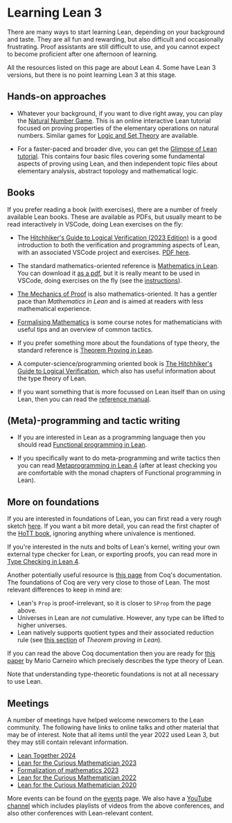 # Learning Lean 3

There are many ways to start learning Lean, depending on your background and
taste. They are all fun and rewarding, but also difficult and
occasionally frustrating. Proof assistants are still difficult to use,
and you cannot expect to become proficient after one afternoon of
learning.

All the resources listed on this page are about Lean 4.
Some have Lean 3 versions, but there is no point learning Lean 3 at this stage.

## Hands-on approaches

* Whatever your background, if you want to dive right away, you can play the
  [Natural Number Game](https://adam.math.hhu.de/#/g/hhu-adam/NNG4). 
  This is an online interactive Lean tutorial
  focused on proving properties of the elementary operations on natural numbers.
  Similar games for [Logic and Set Theory](https://adam.math.hhu.de/#/) are available.

* For a faster-paced and broader dive, you can get the
  [Glimpse of Lean tutorial](https://github.com/PatrickMassot/GlimpseOfLean).
  This contains four basic files covering some fundamental aspects of proving
  using Lean, and then independent topic files about elementary analysis,
  abstract topology and mathematical logic.

## Books

If you prefer reading a book (with exercises), there are a number of freely available Lean books.
These are available as PDFs, but usually meant to be read interactively in VSCode,
doing Lean exercises on the fly:

* The [Hitchhiker's Guide to Logical Verification (2023 Edition)](https://github.com/blanchette/logical_verification_2023) is a good introduction to both the verification and programming aspects of Lean,
with an associated VSCode project and exercises. [PDF here](https://github.com/blanchette/logical_verification_2023/blob/main/hitchhikers_guide.pdf).

* The standard mathematics-oriented reference is
  [Mathematics in Lean](https://leanprover-community.github.io/mathematics_in_lean/).
  You can download it 
  [as a pdf](https://leanprover-community.github.io/mathematics_in_lean/mathematics_in_lean.pdf),
  but it is really meant to be used in VSCode, doing exercises on the fly (see the
  [instructions](https://leanprover-community.github.io/mathematics_in_lean/C01_Introduction.html#getting-started)).

* [The Mechanics of Proof](https://hrmacbeth.github.io/math2001/) is also mathematics-oriented.
  It has a gentler pace than *Mathematics in Lean* and is aimed at readers with less mathematical
  experience.

* [Formalising Mathematics](https://www.ma.imperial.ac.uk/~buzzard/xena/formalising-mathematics-2024/)
  is some course notes for mathematicians with useful tips and an overview of common tactics.
* If you prefer something more about the foundations of type theory, the standard reference is
  [Theorem Proving in Lean](https://leanprover.github.io/theorem_proving_in_lean4/).

* A computer-science/programming oriented book is
  [The Hitchhiker's Guide to Logical Verification](https://raw.githubusercontent.com/blanchette/logical_verification_2023/main/hitchhikers_guide.pdf),
  which also has useful information about the type theory of Lean.

* If you want something that is more focussed on Lean itself than on using Lean, then you
  can read the [reference manual](https://leanprover.github.io/lean4/doc/).

## (Meta)-programming and tactic writing

* If you are interested in Lean as a programming language then you should read
  [Functional programming in Lean](https://leanprover.github.io/functional_programming_in_lean/).

* If you specifically want to do meta-programming and write tactics then you can read
  [Metaprogramming in Lean 4](https://github.com/arthurpaulino/lean4-metaprogramming-book)
  (after at least checking you are comfortable with the monad chapters of Functional programming in Lean).

## More on foundations

If you are interested in foundations of Lean, you can first read a
very rough sketch
[here](https://leanprover-community.github.io/lean-perfectoid-spaces/type_theory.html).
If you want a bit more detail, you can read the first chapter
of the [HoTT book](https://homotopytypetheory.org/book/), ignoring
anything where univalence is mentioned.

If you're interested in the nuts and bolts of Lean's kernel, writing your own external type checker for Lean, or exporting proofs, you can read more in [Type Checking in Lean 4](https://ammkrn.github.io/type_checking_in_lean4/).

Another potentially useful resource is
[this page](https://coq.github.io/doc/master/refman/language/cic.html)
from Coq's documentation. The foundations of Coq are very very close to
those of Lean. The most relevant differences to keep in mind are:
* Lean's `Prop` is proof-irrelevant, so it is closer to `SProp` from the
  page above.
* Universes in Lean are *not* cumulative. However, any type can be lifted
  to higher universes.
* Lean natively supports quotient types and their associated reduction
  rule (see [this
  section](https://leanprover.github.io/theorem_proving_in_lean4/axioms_and_computation.html#quotients)
  of *Theorem proving in Lean*).

If you can read the above Coq documentation then you are ready for
[this paper](https://github.com/digama0/lean-type-theory/releases) by
Mario Carneiro which precisely describes the type theory of Lean.

Note that understanding type-theoretic foundations is not at all necessary
to use Lean.

## Meetings

A number of meetings have helped welcome newcomers to the Lean community.
The following have links to online talks and other material that may
be of interest.
Note that all items until the year 2022 used Lean 3, but they may still contain relevant information.
* [Lean Together 2024](https://leanprover-community.github.io/lt2024/schedule.html)
* [Lean for the Curious Mathematician 2023](https://lftcm2023.github.io/tutorial/index.html)
* [Formalization of mathematics 2023](https://www.msri.org/summer_schools/1021)
* [Lean for the Curious Mathematician 2022](https://icerm.brown.edu/topical_workshops/tw-22-lean/)
* [Lean for the Curious Mathematician 2020](https://leanprover-community.github.io/lftcm2020/)

More events can be found on the [events](events.html) page.
We also have a [YouTube channel](https://www.youtube.com/channel/UCWe5B7Ikr0AI9727doEUxPg/playlists)
which includes playlists of videos from the above conferences, and also other conferences with Lean-relevant content.
